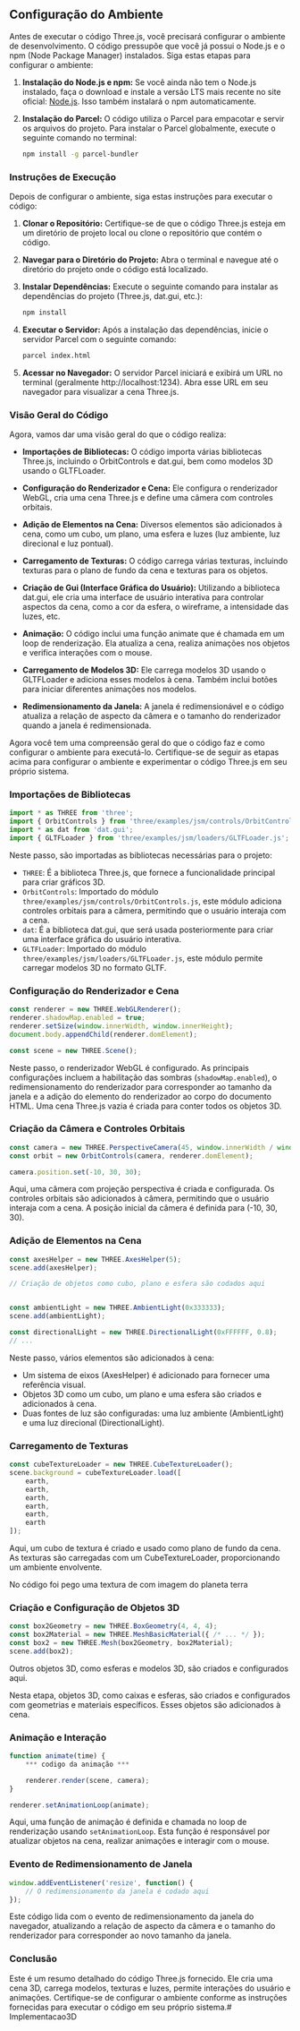 ## Configuração do Ambiente

Antes de executar o código Three.js, você precisará configurar o ambiente de desenvolvimento. O código pressupõe que você já possui o Node.js e o npm (Node Package Manager) instalados. Siga estas etapas para configurar o ambiente:

1. **Instalação do Node.js e npm:** Se você ainda não tem o Node.js instalado, faça o download e instale a versão LTS mais recente no site oficial: [Node.js](https://nodejs.org/). Isso também instalará o npm automaticamente.

2. **Instalação do Parcel:** O código utiliza o Parcel para empacotar e servir os arquivos do projeto. Para instalar o Parcel globalmente, execute o seguinte comando no terminal:

   ```bash
   npm install -g parcel-bundler
   ```

### Instruções de Execução

Depois de configurar o ambiente, siga estas instruções para executar o código:

1. **Clonar o Repositório:** Certifique-se de que o código Three.js esteja em um diretório de projeto local ou clone o repositório que contém o código.

2. **Navegar para o Diretório do Projeto:** Abra o terminal e navegue até o diretório do projeto onde o código está localizado.

3. **Instalar Dependências:** Execute o seguinte comando para instalar as dependências do projeto (Three.js, dat.gui, etc.):

   ```bash
   npm install
   ```

4. **Executar o Servidor:** Após a instalação das dependências, inicie o servidor Parcel com o seguinte comando:

   ```bash
   parcel index.html
   ```

5. **Acessar no Navegador:** O servidor Parcel iniciará e exibirá um URL no terminal (geralmente http://localhost:1234). Abra esse URL em seu navegador para visualizar a cena Three.js.

### Visão Geral do Código

Agora, vamos dar uma visão geral do que o código realiza:

- **Importações de Bibliotecas:** O código importa várias bibliotecas Three.js, incluindo o OrbitControls e dat.gui, bem como modelos 3D usando o GLTFLoader.

- **Configuração do Renderizador e Cena:** Ele configura o renderizador WebGL, cria uma cena Three.js e define uma câmera com controles orbitais.

- **Adição de Elementos na Cena:** Diversos elementos são adicionados à cena, como um cubo, um plano, uma esfera e luzes (luz ambiente, luz direcional e luz pontual).

- **Carregamento de Texturas:** O código carrega várias texturas, incluindo texturas para o plano de fundo da cena e texturas para os objetos.

- **Criação de Gui (Interface Gráfica do Usuário):** Utilizando a biblioteca dat.gui, ele cria uma interface de usuário interativa para controlar aspectos da cena, como a cor da esfera, o wireframe, a intensidade das luzes, etc.

- **Animação:** O código inclui uma função animate que é chamada em um loop de renderização. Ela atualiza a cena, realiza animações nos objetos e verifica interações com o mouse.

- **Carregamento de Modelos 3D:** Ele carrega modelos 3D usando o GLTFLoader e adiciona esses modelos à cena. Também inclui botões para iniciar diferentes animações nos modelos.

- **Redimensionamento da Janela:** A janela é redimensionável e o código atualiza a relação de aspecto da câmera e o tamanho do renderizador quando a janela é redimensionada.

Agora você tem uma compreensão geral do que o código faz e como configurar o ambiente para executá-lo. Certifique-se de seguir as etapas acima para configurar o ambiente e experimentar o código Three.js em seu próprio sistema.

### Importações de Bibliotecas

```javascript
import * as THREE from 'three';
import { OrbitControls } from 'three/examples/jsm/controls/OrbitControls.js';
import * as dat from 'dat.gui';
import { GLTFLoader } from 'three/examples/jsm/loaders/GLTFLoader.js';
```

Neste passo, são importadas as bibliotecas necessárias para o projeto:

- `THREE`: É a biblioteca Three.js, que fornece a funcionalidade principal para criar gráficos 3D.
- `OrbitControls`: Importado do módulo `three/examples/jsm/controls/OrbitControls.js`, este módulo adiciona controles orbitais para a câmera, permitindo que o usuário interaja com a cena.
- `dat`: É a biblioteca dat.gui, que será usada posteriormente para criar uma interface gráfica do usuário interativa.
- `GLTFLoader`: Importado do módulo `three/examples/jsm/loaders/GLTFLoader.js`, este módulo permite carregar modelos 3D no formato GLTF.

### Configuração do Renderizador e Cena

```javascript
const renderer = new THREE.WebGLRenderer();
renderer.shadowMap.enabled = true;
renderer.setSize(window.innerWidth, window.innerHeight);
document.body.appendChild(renderer.domElement);

const scene = new THREE.Scene();
```

Neste passo, o renderizador WebGL é configurado. As principais configurações incluem a habilitação das sombras (`shadowMap.enabled`), o redimensionamento do renderizador para corresponder ao tamanho da janela e a adição do elemento do renderizador ao corpo do documento HTML. Uma cena Three.js vazia é criada para conter todos os objetos 3D.

### Criação da Câmera e Controles Orbitais

```javascript
const camera = new THREE.PerspectiveCamera(45, window.innerWidth / window.innerHeight, 0.1, 1000);
const orbit = new OrbitControls(camera, renderer.domElement);

camera.position.set(-10, 30, 30);
```

Aqui, uma câmera com projeção perspectiva é criada e configurada. Os controles orbitais são adicionados à câmera, permitindo que o usuário interaja com a cena. A posição inicial da câmera é definida para (-10, 30, 30).

### Adição de Elementos na Cena

```javascript
const axesHelper = new THREE.AxesHelper(5);
scene.add(axesHelper);

// Criação de objetos como cubo, plano e esfera são codados aqui


const ambientLight = new THREE.AmbientLight(0x333333);
scene.add(ambientLight);

const directionalLight = new THREE.DirectionalLight(0xFFFFFF, 0.8);
// ...
```

Neste passo, vários elementos são adicionados à cena:

- Um sistema de eixos (AxesHelper) é adicionado para fornecer uma referência visual.
- Objetos 3D como um cubo, um plano e uma esfera são criados e adicionados à cena.
- Duas fontes de luz são configuradas: uma luz ambiente (AmbientLight) e uma luz direcional (DirectionalLight).

### Carregamento de Texturas

```javascript
const cubeTextureLoader = new THREE.CubeTextureLoader();
scene.background = cubeTextureLoader.load([
    earth,
    earth,
    earth,
    earth,
    earth,
    earth
]);
```

Aqui, um cubo de textura é criado e usado como plano de fundo da cena. As texturas são carregadas com um CubeTextureLoader, proporcionando um ambiente envolvente.

No código foi pego uma textura de com imagem do planeta terra

### Criação e Configuração de Objetos 3D

```javascript
const box2Geometry = new THREE.BoxGeometry(4, 4, 4);
const box2Material = new THREE.MeshBasicMaterial({ /* ... */ });
const box2 = new THREE.Mesh(box2Geometry, box2Material);
scene.add(box2);


```
Outros objetos 3D, como esferas e modelos 3D, são criados e configurados aqui.

Nesta etapa, objetos 3D, como caixas e esferas, são criados e configurados com geometrias e materiais específicos. Esses objetos são adicionados à cena.

### Animação e Interação

```javascript
function animate(time) {
    *** codigo da animação ***

    renderer.render(scene, camera);
}

renderer.setAnimationLoop(animate);
```

Aqui, uma função de animação é definida e chamada no loop de renderização usando `setAnimationLoop`. Esta função é responsável por atualizar objetos na cena, realizar animações e interagir com o mouse.

### Evento de Redimensionamento de Janela

```javascript
window.addEventListener('resize', function() {
    // O redimensionamento da janela é codado aqui
});
```

Este código lida com o evento de redimensionamento da janela do navegador, atualizando a relação de aspecto da câmera e o tamanho do renderizador para corresponder ao novo tamanho da janela.

### Conclusão

Este é um resumo detalhado do código Three.js fornecido. Ele cria uma cena 3D, carrega modelos, texturas e luzes, permite interações do usuário e animações. Certifique-se de configurar o ambiente conforme as instruções fornecidas para executar o código em seu próprio sistema.# Implementacao3D

